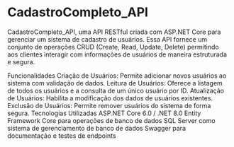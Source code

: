 # CadastroCompleto_API
CadastroCompleto_API, uma API RESTful criada com ASP.NET Core para gerenciar um sistema de cadastro de usuários. Essa API fornece um conjunto de operações CRUD (Create, Read, Update, Delete) permitindo aos clientes interagir com informações de usuários de maneira estruturada e segura.

Funcionalidades
Criação de Usuários: Permite adicionar novos usuários ao sistema com validação de dados.
Leitura de Usuários: Oferece a listagem de todos os usuários e a consulta de um único usuário por ID.
Atualização de Usuários: Habilita a modificação dos dados de usuários existentes.
Exclusão de Usuários: Permite remover usuários do sistema de forma segura.
Tecnologias Utilizadas
ASP.NET Core 6.0 / .NET 8.0
Entity Framework Core para operações de banco de dados
SQL Server como sistema de gerenciamento de banco de dados
Swagger para documentação e testes de endpoints
